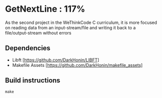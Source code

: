 # GetNextLine : 117%

As the second project in the WeThinkCode C curriculum, it is more focused on reading data from an input-stream/file and writing it back to a file/output-stream without errors

## Dependencies

- Libft [https://github.com/DarkHonin/LIBFT]
- Makefile Assets [https://github.com/DarkHonin/makefile_assets]

## Build instructions
    make
